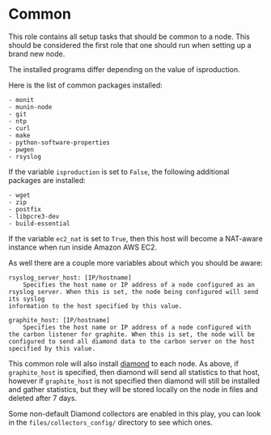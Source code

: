 # Common

This role contains all setup tasks that should be common to a node. This should be considered the first role that one should run when setting up a brand new node.

The installed programs differ depending on the value of isproduction.

Here is the list of common packages installed:

    - monit
    - munin-node
    - git
    - ntp
    - curl
    - make
    - python-software-properties
    - pwgen
    - rsyslog


If the variable ``isproduction`` is set to ``False``, the following additional packages are installed:

    - wget
    - zip
    - postfix
    - libpcre3-dev
    - build-essential

If the variable ``ec2_nat`` is set to ``True``, then this host will become a NAT-aware instance when run inside Amazon AWS EC2.
    
As well there are a couple more variables about which you should be aware:

	rsyslog_server_host: [IP/hostname]
		Specifies the host name or IP address of a node configured as an rsyslog server. When this is set, the node being configured will send its syslog 
	information to the host specified by this value.

	graphite_host: [IP/hostname]
		Specifies the host name or IP address of a node configured with the carbon listener for graphite. When this is set, the node will be configured to send all diamond data to the carbon server on the host specified by this value.
		
This common role will also install [diamond](https://github.com/BrightcoveOS/Diamond/wiki) to each node. As above, if ``graphite_host`` is specified, then diamond will send all statistics to that host, however if ``graphite_host`` is not specified then diamond will still be installed and gather statistics, but they will be stored locally on the node in files and deleted after 7 days.

Some non-default Diamond collectors are enabled in this play, you can look in the  ``files/collectors_config/`` directory to see which ones.